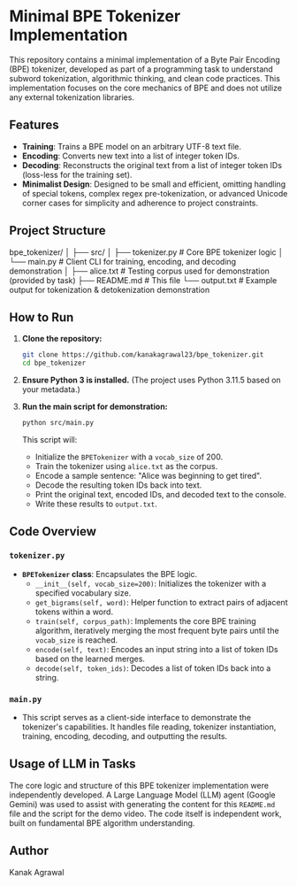 # Minimal BPE Tokenizer Implementation

This repository contains a minimal implementation of a Byte Pair Encoding (BPE) tokenizer, developed as part of a programming task to understand subword tokenization, algorithmic thinking, and clean code practices. This implementation focuses on the core mechanics of BPE and does not utilize any external tokenization libraries.

## Features

- **Training**: Trains a BPE model on an arbitrary UTF-8 text file.
- **Encoding**: Converts new text into a list of integer token IDs.
- **Decoding**: Reconstructs the original text from a list of integer token IDs (loss-less for the training set).
- **Minimalist Design**: Designed to be small and efficient, omitting handling of special tokens, complex regex pre-tokenization, or advanced Unicode corner cases for simplicity and adherence to project constraints.

## Project Structure

bpe_tokenizer/
│
├── src/
│ ├── tokenizer.py # Core BPE tokenizer logic
│ └── main.py # Client CLI for training, encoding, and decoding demonstration
│
├── alice.txt # Testing corpus used for demonstration (provided by task)
├── README.md # This file
└── output.txt # Example output for tokenization & detokenization demonstration

## How to Run

1.  **Clone the repository:**

    ```bash
    git clone https://github.com/kanakagrawal23/bpe_tokenizer.git
    cd bpe_tokenizer
    ```

2.  **Ensure Python 3 is installed.** (The project uses Python 3.11.5 based on your metadata.)

3.  **Run the main script for demonstration:**
    ```bash
    python src/main.py
    ```
    This script will:
    - Initialize the `BPETokenizer` with a `vocab_size` of 200.
    - Train the tokenizer using `alice.txt` as the corpus.
    - Encode a sample sentence: "Alice was beginning to get tired".
    - Decode the resulting token IDs back into text.
    - Print the original text, encoded IDs, and decoded text to the console.
    - Write these results to `output.txt`.

## Code Overview

### `tokenizer.py`

- **`BPETokenizer` class**: Encapsulates the BPE logic.
  - `__init__(self, vocab_size=200)`: Initializes the tokenizer with a specified vocabulary size.
  - `get_bigrams(self, word)`: Helper function to extract pairs of adjacent tokens within a word.
  - `train(self, corpus_path)`: Implements the core BPE training algorithm, iteratively merging the most frequent byte pairs until the `vocab_size` is reached.
  - `encode(self, text)`: Encodes an input string into a list of token IDs based on the learned merges.
  - `decode(self, token_ids)`: Decodes a list of token IDs back into a string.

### `main.py`

- This script serves as a client-side interface to demonstrate the tokenizer's capabilities. It handles file reading, tokenizer instantiation, training, encoding, decoding, and outputting the results.

## Usage of LLM in Tasks

The core logic and structure of this BPE tokenizer implementation were independently developed. A Large Language Model (LLM) agent (Google Gemini) was used to assist with generating the content for this `README.md` file and the script for the demo video. The code itself is independent work, built on fundamental BPE algorithm understanding.

## Author

Kanak Agrawal
